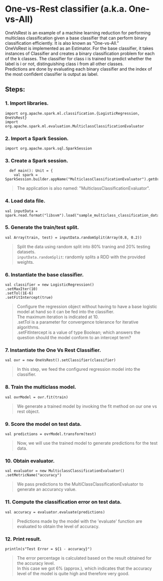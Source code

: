 # One-vs-Rest classifier (a.k.a. One-vs-All)  
OneVsRest is an example of a machine learning reduction for performing multiclass classification given a base classifier that can perform binary classification efficiently. It is also known as “One-vs-All.”  
OneVsRest is implemented as an Estimator. For the base classifier, it takes instances of Classifier and creates a binary classification problem for each of the k classes. The classifier for class i is trained to predict whether the label is i or not, distinguishing class i from all other classes.  
Predictions are done by evaluating each binary classifier and the index of the most confident classifier is output as label.  


## Steps:  
### 1. Import libraries.
~~~
import org.apache.spark.ml.classification.{LogisticRegression, OneVsRest}
import org.apache.spark.ml.evaluation.MulticlassClassificationEvaluator
~~~

### 2. Import a Spark Session.  
~~~
import org.apache.spark.sql.SparkSession
~~~

### 3. Create a Spark session.  
~~~
  def main(): Unit = {
    val spark = SparkSession.builder.appName("MulticlassClassificationEvaluator").getOrCreate()
~~~  
> The application is also named: "MulticlassClassificationEvaluator".  

### 4. Load data file.
~~~
val inputData = spark.read.format("libsvm").load("sample_multiclass_classification_data.txt")
~~~

### 5. Generate the train/test split.
~~~
val Array(train, test) = inputData.randomSplit(Array(0.8, 0.2))
~~~
> Split the data using random split into 80% traning and 20% testing datasets.  
> `inputData.randomSplit`: randomly splits a RDD with the provided weights.  

### 6. Instantiate the base classifier.
~~~
val classifier = new LogisticRegression()
.setMaxIter(10)
.setTol(1E-6)
.setFitIntercept(true)
~~~
> Configure the regression object without having to have a base logistic model at hand so it can be fed into the classifier.  
> The maximum iteration is indicated at 10.  
> .setTol is a parameter for convergence tolerance for iterative algorithms.  
> .setFitIntercept is a value of type Boolean; which answers the question should the model conform to an intercept term?  

### 7. Instantiate the One Vs Rest Classifier.
~~~
val ovr = new OneVsRest().setClassifier(classifier)
~~~  
> In this step, we feed the configured regression model into the classifier.  

### 8. Train the multiclass model.
~~~
val ovrModel = ovr.fit(train)
~~~  
> We generate a trained model by invoking the fit method on our one vs rest object.  

### 9. Score the model on test data.
~~~
val predictions = ovrModel.transform(test)
~~~  
> Now, we will use the trained model to generate predictions for the test data.  

### 10. Obtain evaluator.
~~~
val evaluator = new MulticlassClassificationEvaluator()
.setMetricName("accuracy")
~~~  
> We pass predictions to the MultiClassClassificationEvaluator to generate an accurancy value.  

### 11. Compute the classification error on test data.
~~~
val accuracy = evaluator.evaluate(predictions)
~~~  
> Predictions made by the model with the 'evaluate' function are evaluated to obtain the level of accuracy.  

### 12. Print result.
~~~
println(s"Test Error = ${1 - accuracy}")
~~~
> The error percentage is calculated based on the result obtained for the accuracy level.  
> In this case we got 6% (approx.), which indicates that the accuracy level of the model is quite high and therefore very good.  
